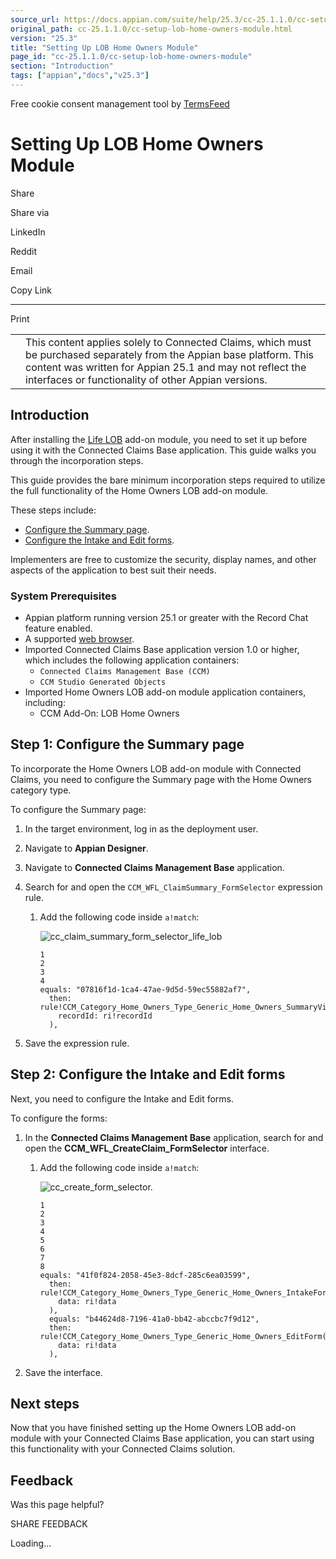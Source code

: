 ```yaml
---
source_url: https://docs.appian.com/suite/help/25.3/cc-25.1.1.0/cc-setup-lob-home-owners-module.html
original_path: cc-25.1.1.0/cc-setup-lob-home-owners-module.html
version: "25.3"
title: "Setting Up LOB Home Owners Module"
page_id: "cc-25.1.1.0/cc-setup-lob-home-owners-module"
section: "Introduction"
tags: ["appian","docs","v25.3"]
---
```



Free cookie consent management tool by [TermsFeed](https://www.termsfeed.com/)

# Setting Up LOB Home Owners Module

Share

Share via

LinkedIn

Reddit

Email

Copy Link

* * *

Print

<table><tbody><tr><td><i class="fa fa-check-square-o" aria-hidden="true"></i></td><td>This content applies solely to Connected Claims, which must be purchased separately from the Appian base platform. This content was written for Appian 25.1 and may not reflect the interfaces or functionality of other Appian versions.</td></tr></tbody></table>

## Introduction

After installing the [Life LOB](cc-lob-life-module-overview.html) add-on module, you need to set it up before using it with the Connected Claims Base application. This guide walks you through the incorporation steps.

This guide provides the bare minimum incorporation steps required to utilize the full functionality of the Home Owners LOB add-on module.

These steps include:

-   [Configure the Summary page](#step-1-configure-the-summary-page).
-   [Configure the Intake and Edit forms](#step-2-configure-the-intake-and-edit-forms).

Implementers are free to customize the security, display names, and other aspects of the application to best suit their needs.

### System Prerequisites

-   Appian platform running version 25.1 or greater with the Record Chat feature enabled.
-   A supported [web browser](../System_Requirements.html#web-browsers).
-   Imported Connected Claims Base application version 1.0 or higher, which includes the following application containers:
    -   `Connected Claims Management Base (CCM)`
    -   `CCM Studio Generated Objects`
-   Imported Home Owners LOB add-on module application containers, including:
    -   CCM Add-On: LOB Home Owners

## Step 1: Configure the Summary page

To incorporate the Home Owners LOB add-on module with Connected Claims, you need to configure the Summary page with the Home Owners category type.

To configure the Summary page:

1.  In the target environment, log in as the deployment user.
2.  Navigate to **Appian Designer**.
3.  Navigate to **Connected Claims Management Base** application.
4.  Search for and open the `CCM_WFL_ClaimSummary_FormSelector` expression rule.
    1.  Add the following code inside `a!match`:

        ![cc_claim_summary_form_selector_life_lob](images/cc_claim_summary_form_selector_life_lob.png)

        ```
        1
        2
        3
        4
        equals: "07816f1d-1ca4-47ae-9d5d-59ec55882af7",
          then: rule!CCM_Category_Home_Owners_Type_Generic_Home_Owners_SummaryView(
            recordId: ri!recordId
          ),
        ```

5.  Save the expression rule.

## Step 2: Configure the Intake and Edit forms

Next, you need to configure the Intake and Edit forms.

To configure the forms:

1.  In the **Connected Claims Management Base** application, search for and open the **CCM\_WFL\_CreateClaim\_FormSelector** interface.
    1.  Add the following code inside `a!match`:

        ![cc_create_form_selector.](images/cc_create_form_selector.png)

        ```
        1
        2
        3
        4
        5
        6
        7
        8
        equals: "41f0f824-2058-45e3-8dcf-285c6ea03599",
          then: rule!CCM_Category_Home_Owners_Type_Generic_Home_Owners_IntakeForm(
            data: ri!data
          ),
          equals: "b44624d8-7196-41a0-bb42-abccbc7f9d12",
          then: rule!CCM_Category_Home_Owners_Type_Generic_Home_Owners_EditForm(
            data: ri!data
          ),
        ```

2.  Save the interface.

## Next steps

Now that you have finished setting up the Home Owners LOB add-on module with your Connected Claims Base application, you can start using this functionality with your Connected Claims solution.

## Feedback

Was this page helpful?

SHARE FEEDBACK

Loading...